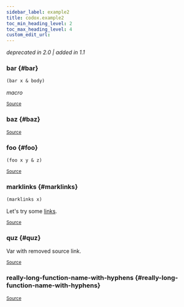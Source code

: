 ```yaml
---
sidebar_label: example2
title: codox.example2
toc_min_heading_level: 2
toc_max_heading_level: 4
custom_edit_url:
---
```



*deprecated in 2.0 | added in 1.1*





### bar {#bar}
``` clojure
(bar x & body)
```


*macro*

<p><sub><a href="https://github.com/weavejester/codox/blob/master/example/src/clojure/codox/example2.clj#L6-L6">Source</a></sub></p>

### baz {#baz}

<p><sub><a href="https://github.com/weavejester/codox/blob/master/example/src/clojure/codox/example2.clj#L8-L8">Source</a></sub></p>

### foo {#foo}
``` clojure
(foo x y & z)
```

<p><sub><a href="https://github.com/weavejester/codox/blob/master/example/src/clojure/codox/example2.clj#L4-L4">Source</a></sub></p>

### marklinks {#marklinks}
``` clojure
(marklinks x)
```


Let's try some [links][1].

  [1]: http://example.com
<p><sub><a href="https://github.com/weavejester/codox/blob/master/example/src/clojure/codox/example2.clj#L16-L21">Source</a></sub></p>

### quz {#quz}


Var with removed source link.
<p><sub><a href="https://github.com/weavejester/codox/blob/master/example/src/clojure/codox/example2.clj#L10-L10">Source</a></sub></p>

### really\-long\-function\-name\-with\-hyphens {#really-long-function-name-with-hyphens}

<p><sub><a href="https://github.com/weavejester/codox/blob/master/example/src/clojure/codox/example2.clj#L23-L23">Source</a></sub></p>
